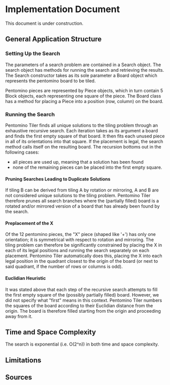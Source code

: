 # Implementation Document

This document is under construction.

## General Application Structure

### Setting Up the Search

The parameters of a search problem are contained in a Search object. The search object has methods for running the search and retrieving the results. The Search constructor takes as its sole parameter a Board object which represents the pentomino board to be tiled.

Pentomino pieces are represented by Piece objects, which in turn contain 5 Block objects, each representing one square of the piece. The Board class has a method for placing a Piece into a position (row, column) on the board.

### Running the Search

Pentomino Tiler finds all unique solutions to the tiling problem through an exhaustive recursive search. Each iteration takes as its argument a board and finds the first empty square of that board. It then fits each unused piece in all of its orientations into that square. If the placement is legal, the search method calls itself on the resulting board. The recursion bottoms out in the following cases:
* all pieces are used up, meaning that a solution has been found
* none of the remaining pieces can be placed into the first empty square.

#### Pruning Searches Leading to Duplicate Solutions

If tiling B can be derived from tiling A by rotation or mirroring, A and B are not considered unique solutions to the tiling problem. Pentomino Tiler therefore prunes all search branches where the (partially filled) board is a rotated and/or mirrored version of a board that has already been found by the search.

#### Preplacement of the X

Of the 12 pentomino pieces, the "X" piece (shaped like '+') has only one orientation; it is symmetrical with respect to rotation and mirroring. The tiling problem can therefore be significantly constrained by placing the X in each of its legal positions and running the search separately on each placement. Pentomino Tiler automatically does this, placing the X into each legal position in the quadrant closest to the origin of the board (or next to said quadrant, if the number of rows or columns is odd).

#### Euclidian Heuristic

It was stated above that each step of the recursive search attempts to fill the first empty square of the (possibly partially filled) board. However, we did not specify what "first" means in this context. Pentomino Tiler numbers the squares of the board according to their Euclidian distance from the origin. The board is therefore filled starting from the origin and proceeding away from it.

## Time and Space Complexity

The search is exponential (i.e. O(2^n)) in both time and space complexity.

## Limitations

## Sources

